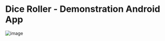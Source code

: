 # Dice Roller - Demonstration Android App

![image](https://i.ibb.co/r40FXFt/Screenshot-20210128-165118.png)
